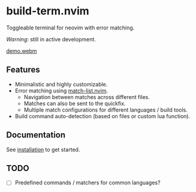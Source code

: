 # build-term.nvim

Toggleable terminal for neovim with error matching.

_Warning_: still in active development.

[demo.webm](https://github.com/user-attachments/assets/09b98eab-0a23-416b-9457-f4fb12d2731e)

## Features

- Minimalistic and highly customizable.
- Error matching using [match-list.nvim](https://github.com/ollbx/match-list.nvim).
  - Navigation between matches across different files.
  - Matches can also be sent to the quickfix.
  - Multiple match configurations for different languages / build tools.
- Build command auto-detection (based on files or custom lua function).

## Documentation

See [installation](doc/01-installation.md) to get started.

## TODO

- [ ] Predefined commands / matchers for common languages?
